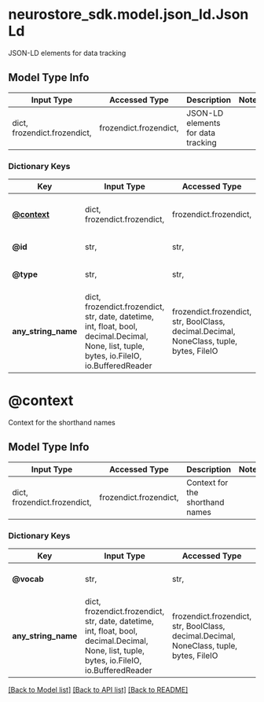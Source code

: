 # neurostore_sdk.model.json_ld.JsonLd

JSON-LD elements for data tracking

## Model Type Info
Input Type | Accessed Type | Description | Notes
------------ | ------------- | ------------- | -------------
dict, frozendict.frozendict,  | frozendict.frozendict,  | JSON-LD elements for data tracking | 

### Dictionary Keys
Key | Input Type | Accessed Type | Description | Notes
------------ | ------------- | ------------- | ------------- | -------------
**[@context](#@context)** | dict, frozendict.frozendict,  | frozendict.frozendict,  | Context for the shorthand names | [optional] 
**@id** | str,  | str,  | URI of the resource | [optional] 
**@type** | str,  | str,  | One of the NiMADS data types | [optional] 
**any_string_name** | dict, frozendict.frozendict, str, date, datetime, int, float, bool, decimal.Decimal, None, list, tuple, bytes, io.FileIO, io.BufferedReader | frozendict.frozendict, str, BoolClass, decimal.Decimal, NoneClass, tuple, bytes, FileIO | any string name can be used but the value must be the correct type | [optional]

# @context

Context for the shorthand names

## Model Type Info
Input Type | Accessed Type | Description | Notes
------------ | ------------- | ------------- | -------------
dict, frozendict.frozendict,  | frozendict.frozendict,  | Context for the shorthand names | 

### Dictionary Keys
Key | Input Type | Accessed Type | Description | Notes
------------ | ------------- | ------------- | ------------- | -------------
**@vocab** | str,  | str,  | common URI prefix for @type | [optional] 
**any_string_name** | dict, frozendict.frozendict, str, date, datetime, int, float, bool, decimal.Decimal, None, list, tuple, bytes, io.FileIO, io.BufferedReader | frozendict.frozendict, str, BoolClass, decimal.Decimal, NoneClass, tuple, bytes, FileIO | any string name can be used but the value must be the correct type | [optional]

[[Back to Model list]](../../README.md#documentation-for-models) [[Back to API list]](../../README.md#documentation-for-api-endpoints) [[Back to README]](../../README.md)

